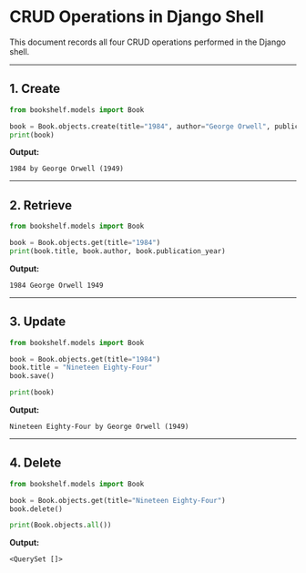 
# CRUD Operations in Django Shell

This document records all four CRUD operations performed in the Django shell.

---

## 1. Create

```python
from bookshelf.models import Book

book = Book.objects.create(title="1984", author="George Orwell", publication_year=1949)
print(book)
````

**Output:**

```
1984 by George Orwell (1949)
```

---

## 2. Retrieve

```python
from bookshelf.models import Book

book = Book.objects.get(title="1984")
print(book.title, book.author, book.publication_year)
```

**Output:**

```
1984 George Orwell 1949
```

---

## 3. Update

```python
from bookshelf.models import Book

book = Book.objects.get(title="1984")
book.title = "Nineteen Eighty-Four"
book.save()

print(book)
```

**Output:**

```
Nineteen Eighty-Four by George Orwell (1949)
```

---

## 4. Delete

```python
from bookshelf.models import Book

book = Book.objects.get(title="Nineteen Eighty-Four")
book.delete()

print(Book.objects.all())
```

**Output:**

```
<QuerySet []>
```

